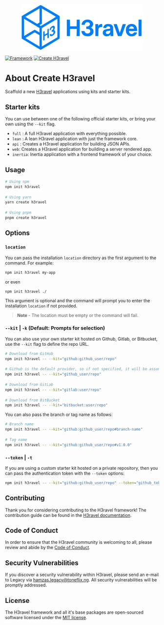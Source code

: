 <p align="center"><a href="https://h3ravel.toneflix.net" target="_blank"><img src="https://raw.githubusercontent.com/h3ravel/assets/refs/heads/main/logo-full.svg" width="400" alt="H3ravel Logo"></a></p>

[![Framework][ix]][lx]
[![Create H3ravel][i1]][l1]

# About Create H3ravel

Scaffold a new [H3ravel](https://h3ravel.toneflix.net) applications using kits and starter kits.

## Starter kits

You can use between one of the following official starter kits, or bring your own using the `--kit` flag.

- `full` : A full H3ravel application with everything possible.
- `lean` : A lean H3ravel application with just the framework core.
- `api` : Creates a H3ravel application for building JSON APIs.
- `web`: Creates a H3ravel application for building a server rendered app.
- `inertia`: Inertia application with a frontend framework of your choice.

## Usage

```sh
# Using npm
npm init h3ravel

# Using yarn
yarn create h3ravel

# Using pnpm
pnpm create h3ravel
```

## Options

### `location`

You can pass the installation `location` directory as the first argument to the command. For example:

```sh
npm init h3ravel my-app
```

or even

```sh
npm init h3ravel ./
```

This argument is optional and the command will prompt you to enter the installation `location` if not provided.

> **Note** - The location must be empty or the command will fail.

### `--kit` | `-k` (Default: Prompts for selection)

You can also use your own starter kit hosted on Github, Gitlab, or Bitbucket, use the `--kit` flag to define the repo URL.

```sh
# Download from GitHub
npm init h3ravel -- --kit="github:github_user/repo"

# Github is the default provider, so if not specified, it will be assumed as github
npm init h3ravel -- --kit="github_user/repo"

# Download from GitLab
npm init h3ravel -- --kit="gitlab:user/repo"

# Download from BitBucket
npm init h3ravel -- --kit="bitbucket:user/repo"
```

You can also pass the branch or tag name as follows:

```sh
# Branch name
npm init h3ravel -- --kit="github:github_user/repo#branch-name"

# Tag name
npm init h3ravel -- --kit="github:github_user/repo#v1.0.0"
```

### `--token` | `-t`

If you are using a custom starter kit hosted on a private repository, then you can pass the authentication token with the `--token` options:

```sh
npm init h3ravel -- --kit="github:github_user/repo" --token="github_token"
```

## Contributing

Thank you for considering contributing to the H3ravel framework! The contribution guide can be found in the [H3ravel documentation](#!).

## Code of Conduct

In order to ensure that the H3ravel community is welcoming to all, please review and abide by the [Code of Conduct](#).

## Security Vulnerabilities

If you discover a security vulnerability within H3ravel, please send an e-mail to Legacy via hamzas.legacy@toneflix.ng. All security vulnerabilities will be promptly addressed.

## License

The H3ravel framework and all it's base packages are open-sourced software licensed under the [MIT license](LICENSE).

[ix]: https://img.shields.io/npm/v/%40h3ravel%2Fcore?style=flat-square&label=Framework&color=%230970ce
[lx]: https://www.npmjs.com/package/@h3ravel/core
[i1]: https://img.shields.io/npm/v/create-h3ravel?style=flat-square&label=create-h3ravel&color=%230970ce
[l1]: https://www.npmjs.com/package/@h3ravel/create-h3ravel
